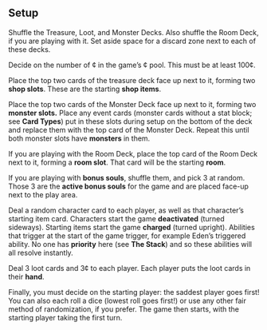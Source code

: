 Setup
---------

Shuffle the Treasure, Loot, and Monster Decks. Also shuffle the Room Deck, if you are playing with it. Set aside space for a discard zone next to each of these decks.

Decide on the number of ¢ in the game’s ¢ pool. This must be at least 100¢.

Place the top two cards of the treasure deck face up next to it, forming two **shop slots**. These are the starting **shop items**.

Place the top two cards of the Monster Deck face up next to it, forming two **monster slots.** Place any event cards (monster cards without a stat block; see **Card Types**) put in these slots during setup on the bottom of the deck and replace them with the top card of the Monster Deck. Repeat this until both monster slots have **monsters** in them.

If you are playing with the Room Deck, place the top card of the Room Deck next to it, forming a **room slot**. That card will be the starting **room**.

If you are playing with **bonus souls**, shuffle them, and pick 3 at random. Those 3 are the **active bonus souls** for the game and are placed face-up next to the play area.

Deal a random character card to each player, as well as that character’s starting item card. Characters start the game **deactivated** (turned sideways). Starting items start the game **charged** (turned upright). Abilities that trigger at the start of the game trigger, for example Eden’s triggered ability. No one has **priority** here (see **The Stack**) and so these abilities will all resolve instantly.

Deal 3 loot cards and 3¢ to each player. Each player puts the loot cards in their **hand**.

Finally, you must decide on the starting player: the saddest player goes first! You can also each roll a dice (lowest roll goes first!) or use any other fair method of randomization, if you prefer. The game then starts, with the starting player taking the first turn.

